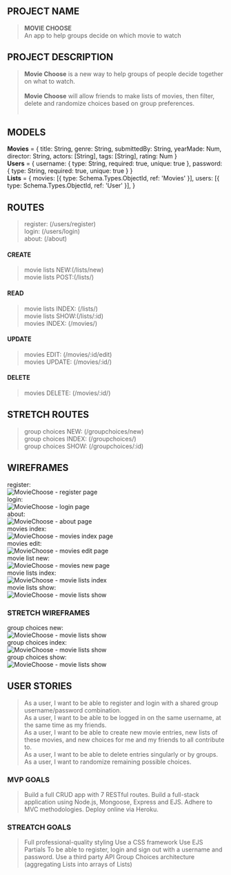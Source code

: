 ## PROJECT NAME
> **MOVIE CHOOSE** <br/>
An app to help groups decide on which movie to watch

## PROJECT DESCRIPTION
> **Movie Choose** is a new way to help groups of people decide together on what to watch. 
<br /><br /> **Movie Choose** will allow friends to make lists of movies, then filter, delete and randomize choices based on group preferences.
<br /><br />

## MODELS
**Movies** = {
    title: String,
    genre: String,
    submittedBy: String,
    yearMade: Num,
    director: String,
    actors: [String], 
    tags: [String],
    rating: Num
}
<br />
**Users** = {
    username: {
        type: String, 
        required: true,
        unique: true
    }, 
    password: {
        type: String, 
        required: true,
        unique: true
    }
}
<br />
**Lists** = {
    movies: [{ type: Schema.Types.ObjectId, ref: 'Movies' }],
    users: [{ type: Schema.Types.ObjectId, ref: 'User' }], 
}

## ROUTES
> register: (/users/register) <br />
> login: (/users/login) <br />
> about: (/about) <br />
#### CREATE
> movie lists NEW:(/lists/new) <br />
> movie lists POST:(/lists/) <br />
#### READ
> movie lists INDEX: (/lists/) <br />
> movie lists SHOW:(/lists/:id) <br />
> movies INDEX: (/movies/) <br />
#### UPDATE
> movies EDIT: (/movies/:id/edit) <br />
> movies UPDATE: (/movies/:id/) <br />
#### DELETE
> movies DELETE: (/movies/:id/) <br />
## STRETCH ROUTES
> group choices NEW: (/groupchoices/new) <br />
> group choices INDEX: (/groupchoices/) <br />
> group choices SHOW: (/groupchoices/:id) <br />


## WIREFRAMES
register: <br/>
![MovieChoose - register page](/group-choose/imgs/wireframes/register@1x.png "register page") <br/>
login: <br/>
![MovieChoose - login page](/group-choose/imgs/wireframes/login@1x.png "login page") <br/>
about: <br/>
![MovieChoose - about page](/group-choose/imgs/wireframes/about@1x.png "about page") <br/>
movies index: <br/>
![MovieChoose - movies index page](/group-choose/imgs/wireframes/movies-index@1x.png "about page") <br/>
movies edit: <br/>
![MovieChoose - movies edit page](/group-choose/imgs/wireframes/movies-edit@1x.png "movies edt page") <br/>
movie list new: <br/>
![MovieChoose - movies new page](/group-choose/imgs/wireframes/movie-lists-new@1x.png "movie list new page") <br/>
movie lists index: <br/>
![MovieChoose - movie lists index](/group-choose/imgs/wireframes/movie-lists-index@1x.png "movie lists index page") <br/>
movie lists show: <br/>
![MovieChoose - movie lists show](/group-choose/imgs/wireframes/movie-lists-show@1x.png "movie lists show page") <br/>
### STRETCH WIREFRAMES
group choices new: <br/>
![MovieChoose - movie lists show](/group-choose/imgs/wireframes/group-choices-new@1x.png "group choices new") <br/>
group choices index: <br/>
![MovieChoose - movie lists show](/group-choose/imgs/wireframes/group-choices-index@1x.png "group choices index") <br/>
group choices show: <br/>
![MovieChoose - movie lists show](/group-choose/imgs/wireframes/group-choices-show@1x.png "group choices ") <br/>


## USER STORIES

> As a user, I want to be able to register and login with a shared group username/password combination. <br />
> As a user, I want to be able to be logged in on the same username, at the same time as my friends. <br />
> As a user, I want to be able to create new movie entries, new lists of these movies, and new choices for me and my friends to all contribute to. <br />
> As a user, I want to be able to delete entries singularly or by groups.<br />
> As a user, I want to randomize remaining possible choices. <br />

### MVP GOALS

> Build a full CRUD app with 7 RESTful routes.
> Build a full-stack application using Node.js, Mongoose, Express and EJS.
> Adhere to MVC methodologies.
> Deploy online via Heroku.

### STREATCH GOALS
> Full professional-quality styling
> Use a CSS framework
> Use EJS Partials
> To be able to register, login and sign out with a username and password.
> Use a third party API
> Group Choices architecture (aggregating Lists into arrays of Lists)
